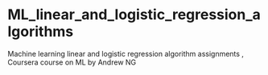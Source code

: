 ML_linear_and_logistic_regression_algorithms
============================================

Machine learning linear and logistic regression algorithm assignments , Coursera course on ML by Andrew NG
